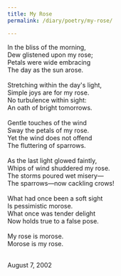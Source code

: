 ```yaml
---
title: My Rose
permalink: /diary/poetry/my-rose/

---
```

<div class="poetry">

In the bliss of the morning,<br/>
Dew glistened upon my rose;<br/>
Petals were wide embracing<br/>
The day as the sun arose.<br/>
<br/>
Stretching within the day's light,<br/>
Simple joys are for my rose.<br/>
No turbulence within sight:<br/>
An oath of bright tomorrows.<br/>
<br/>
Gentle touches of the wind<br/>
Sway the petals of my rose.<br/>
Yet the wind does not offend<br/>
The fluttering of sparrows.<br/>
<br/>
As the last light glowed faintly,<br/>
Whips of wind shuddered my rose.<br/>
The storms poured wet misery—<br/>
The sparrows—now cackling crows!<br/>
<br/>
What had once been a soft sight<br/>
Is pessimistic morose.<br/>
What once was tender delight<br/>
Now holds true to a false pose.<br/>
<br/>
My rose is morose.<br/>
Morose is my rose.<br/>
<br/>

<div class="poetry_date">August 7, 2002</div>



</div>
